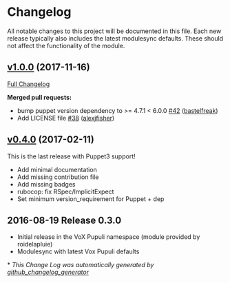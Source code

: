 # Changelog

All notable changes to this project will be documented in this file.
Each new release typically also includes the latest modulesync defaults.
These should not affect the functionality of the module.

## [v1.0.0](https://github.com/voxpupuli/puppet-gerrit/tree/v1.0.0) (2017-11-16)

[Full Changelog](https://github.com/voxpupuli/puppet-gerrit/compare/v0.4.0...v1.0.0)

**Merged pull requests:**

- bump puppet version dependency to \>= 4.7.1 \< 6.0.0 [\#42](https://github.com/voxpupuli/puppet-gerrit/pull/42) ([bastelfreak](https://github.com/bastelfreak))
- Add LICENSE file [\#38](https://github.com/voxpupuli/puppet-gerrit/pull/38) ([alexjfisher](https://github.com/alexjfisher))

## [v0.4.0](https://github.com/voxpupuli/puppet-gerrit/tree/v0.4.0) (2017-02-11)

This is the last release with Puppet3 support!
* Add minimal documentation
* Add missing contribution file
* Add missing badges
* rubocop: fix RSpec/ImplicitExpect
* Set minimum version_requirement for Puppet + dep

## 2016-08-19 Release 0.3.0

* Initial release in the VoX Pupuli namespace (module provided by roidelapluie)
* Modulesync with latest Vox Pupuli defaults


\* *This Change Log was automatically generated by [github_changelog_generator](https://github.com/skywinder/Github-Changelog-Generator)*